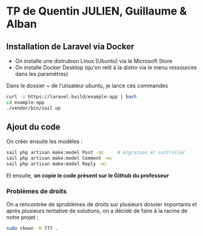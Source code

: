 # TP de Quentin JULIEN, Guillaume & Alban

## Installation de Laravel via Docker

* On installe une distrubion Linux (Ubuntu) via le Microsoft Store
* On installe Docker Desktop (qu'on relit à la distro via le menu ressources dans les paramètres)

Dans le dossier ~ de l'utisateur ubuntu, je lance ces commandes
```bash
curl -s https://laravel.build/example-app | bash
cd example-app
./vendor/bin/sail up
```

## Ajout du code

On créer ensuite les modèles :
```bash
sail php artisan make:model Post -mc     # migration et controller
sail php artisan make:model Comment -mc
sail php artisan make:model Reply -mc
```

Et ensuite, **on copie le code présent sur le  Github du professeur**

### Problèmes de droits
On a rencontrée de sproblèmes de droits sur plusieurs dossier importants et après plusieurs tentative de solutions, on a décidé de faire à la racine de notre projet :
```bash
sudo chown -R 777 . 
```
